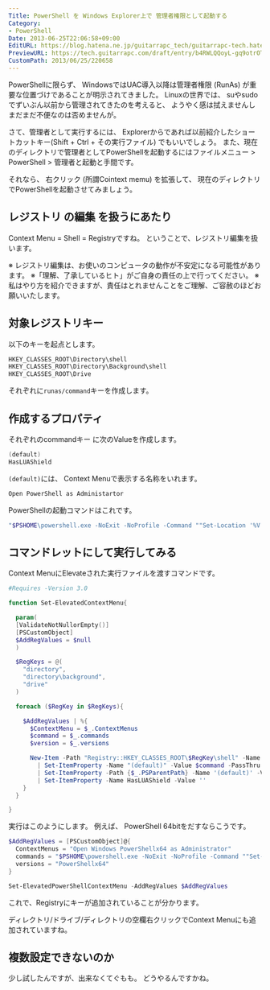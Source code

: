 ```yaml
---
Title: PowerShell を Windows Explorer上で 管理者権限として起動する
Category:
- PowerShell
Date: 2013-06-25T22:06:58+09:00
EditURL: https://blog.hatena.ne.jp/guitarrapc_tech/guitarrapc-tech.hatenablog.com/atom/entry/6802418398340924690
PreviewURL: https://tech.guitarrapc.com/draft/entry/b4RWLQQoyL-gq9otrOT-IKGgUrg
CustomPath: 2013/06/25/220658
---
```


<!--
Date: 2013-06-25T22:06:58+09:00
URL: https://tech.guitarrapc.com/entry/2013/06/25/220658
-->

PowerShellに限らず、 WindowsではUAC導入以降は管理者権限 (RunAs) が重要な位置づけであることが明示されてきました。
Linuxの世界では、 suやsudoでずいぶん以前から管理されてきたのを考えると、 ようやく感は拭えませんしまだまだ不便なのは否めませんが。

さて、管理者として実行するには、 Explorerからであれば以前紹介したショートカットキー(Shift + Ctrl + その実行ファイル) でもいいでしょう。
また、現在のディレクトリで管理者としてPowerShellを起動するにはファイルメニュー > PowerShell > 管理者と起動と手間です。

それなら、 右クリック (所謂Cointext memu) を拡張して、 現在のディレクトリでPowerShellを起動させてみましょう。

##  レジストリ の編集 を扱うにあたり

Context Menu = Shell = Registryですね。
ということで、レジストリ編集を扱います。

※ レジストリ編集は、お使いのコンピュータの動作が不安定になる可能性があります。
※「理解、了承しているヒト」がご自身の責任の上で行ってください。
※ 私はやり方を紹介できますが、責任はとれませんことをご理解、ご容赦のほどお願いいたします。

## 対象レジストリキー

以下のキーを起点とします。

```ps1
HKEY_CLASSES_ROOT\Directory\shell
HKEY_CLASSES_ROOT\Directory\Background\shell
HKEY_CLASSES_ROOT\Drive
```

それぞれに`runas/command`キーを作成します。

## 作成するプロパティ

それぞれのcommandキー に次のValueを作成します。


```ps1
(default)
HasLUAShield
```


`(default)`には、 Context Menuで表示する名称をいれます。

```ps1
Open PowerShell as Administartor
```

PowerShellの起動コマンドはこれです。

```ps1
"$PSHOME\powershell.exe -NoExit -NoProfile -Command ""Set-Location '%V'"""
```

## コマンドレットにして実行してみる

Context MenuにElevateされた実行ファイルを渡すコマンドです。

```ps1
#Requires -Version 3.0

function Set-ElevatedContextMenu{

  param(
  [ValidateNotNullorEmpty()]
  [PSCustomObject]
  $AddRegValues = $null
  )

  $RegKeys = @(
    "directory",
    "directory\background",
    "drive"
  )

  foreach ($RegKey in $RegKeys){

    $AddRegValues | %{
      $ContextMenu = $_.ContextMenus
      $command = $_.commands
      $version = $_.versions

      New-Item -Path "Registry::HKEY_CLASSES_ROOT\$RegKey\shell" -Name runas\command -Force `
        | Set-ItemProperty -Name "(default)" -Value $command -PassThru `
        | Set-ItemProperty -Path {$_.PSParentPath} -Name '(default)' -Value $ContextMenu -PassThru `
        | Set-ItemProperty -Name HasLUAShield -Value ''
    }
  }

}
```



実行はこのようにします。
例えば、 PowerShell 64bitをだすならこうです。

```ps1
$AddRegValues = [PSCustomObject]@{
  ContextMenus = "Open Windows PowerShellx64 as Administrator"
  commands = "$PSHOME\powershell.exe -NoExit -NoProfile -Command ""Set-Location '%V'"""
  versions = "PowerShellx64"
}

Set-ElevatedPowerShellContextMenu -AddRegValues $AddRegValues
```



これで、Registryにキーが追加されていることが分かります。

ディレクトリ/ドライブ/ディレクトリの空欄右クリックでContext Menuにも追加されていますね。

## 複数設定できないのか

少し試したんですが、出来なくてぐもも。
どうやるんですかね。
